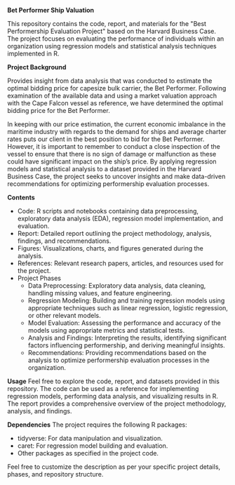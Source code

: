 **Bet Performer Ship Valuation**

This repository contains the code, report, and materials for the "Best Performership Evaluation Project" based on the Harvard Business Case. The project focuses on evaluating the performance of individuals within an organization using regression models and statistical analysis techniques implemented in R.

**Project Background**

Provides insight from data analysis that was conducted to estimate the optimal bidding price for capesize bulk carrier, the Bet Performer. Following examination of the available data and using a market valuation approach with the Cape Falcon vessel as reference, we have determined the optimal bidding price for the Bet Performer.

In keeping with our price estimation, the current economic imbalance in the maritime industry with regards to the demand for ships and average charter rates puts our client in the best position to bid for the Bet Performer. However, it is important to remember to conduct a close inspection of the vessel to ensure that there is no sign of damage or malfunction as these could have significant impact on the ship’s price. By applying regression models and statistical analysis to a dataset provided in the Harvard Business Case, the project seeks to uncover insights and make data-driven recommendations for optimizing performership evaluation processes.

**Contents**
- Code: R scripts and notebooks containing data preprocessing, exploratory data analysis (EDA), regression model implementation, and evaluation.
- Report: Detailed report outlining the project methodology, analysis, findings, and recommendations.
- Figures: Visualizations, charts, and figures generated during the analysis.
- References: Relevant research papers, articles, and resources used for the project.
- Project Phases
    * Data Preprocessing: Exploratory data analysis, data cleaning, handling missing values, and feature engineering.
    * Regression Modeling: Building and training regression models using appropriate techniques such as linear regression, logistic regression, or other relevant models.
    * Model Evaluation: Assessing the performance and accuracy of the models using appropriate metrics and statistical tests.
    * Analysis and Findings: Interpreting the results, identifying significant factors influencing performership, and deriving meaningful insights.
    * Recommendations: Providing recommendations based on the analysis to optimize performership evaluation processes in the organization.

**Usage**
Feel free to explore the code, report, and datasets provided in this repository. The code can be used as a reference for implementing regression models, performing data analysis, and visualizing results in R. The report provides a comprehensive overview of the project methodology, analysis, and findings.

**Dependencies**
The project requires the following R packages:
- tidyverse: For data manipulation and visualization.
- caret: For regression model building and evaluation.
- Other packages as specified in the project code.

Feel free to customize the description as per your specific project details, phases, and repository structure.
